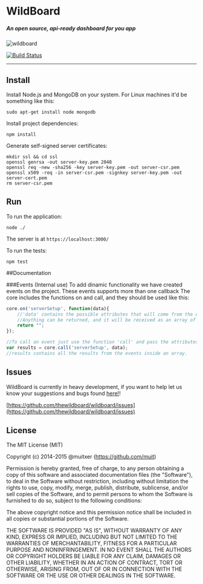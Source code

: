 # WildBoard
##### An open source, api-ready dashboard for you app

![wildboard](https://raw.githubusercontent.com/thewildboard/wildboard/master/docs/logos/logo.png)

[![Build Status](https://travis-ci.org/thewildboard/wildboard.svg)](https://travis-ci.org/thewildboard/wildboard)

----

## Install

Install Node.js and MongoDB on your system. For Linux machines it'd be something like this:

    sudo apt-get install node mongodb

Install project dependencies:

    npm install

Generate self-signed server certificates:

    mkdir ssl && cd ssl
    openssl genrsa -out server-key.pem 2048
    openssl req -new -sha256 -key server-key.pem -out server-csr.pem
    openssl x509 -req -in server-csr.pem -signkey server-key.pem -out server-cert.pem
    rm server-csr.pem


## Run

To run the application:

    node ./

The server is at `https://localhost:3000/`

To run the tests:

    npm test


##Documentation

###Events (Internal use)
To add dinamic functionality we have created events on the project. These events supports more than one callback
The core includes the functions on and call, and they should be used like this:
```javascript
core.on('serverSetup', function(data){
    //'data' contains the possible attributes that will come from the event.
    //Anything can be returned, and it will be received as an array of results.
    return ""; 
});

//To call an event just use the function 'call' and pass the attributes you want.
var results = core.call('serverSetup', data);
//results contains all the results from the events inside an array.
```

## Issues

WildBoard is currently in heavy development, if you want to help let us know your suggestions and bugs found [here!](https://github.com/thewildboard/wildboard/issues)!

[https://github.com/thewildboard/wildboard/issues](https://github.com/thewildboard/wildboard/issues)

## License

The MIT License (MIT)

Copyright (c) 2014-2015 @muitxer (https://github.com/muit)

Permission is hereby granted, free of charge, to any person obtaining a copy
of this software and associated documentation files (the "Software"), to deal
in the Software without restriction, including without limitation the rights
to use, copy, modify, merge, publish, distribute, sublicense, and/or sell
copies of the Software, and to permit persons to whom the Software is
furnished to do so, subject to the following conditions:

The above copyright notice and this permission notice shall be included in
all copies or substantial portions of the Software.

THE SOFTWARE IS PROVIDED "AS IS", WITHOUT WARRANTY OF ANY KIND, EXPRESS OR
IMPLIED, INCLUDING BUT NOT LIMITED TO THE WARRANTIES OF MERCHANTABILITY,
FITNESS FOR A PARTICULAR PURPOSE AND NONINFRINGEMENT. IN NO EVENT SHALL THE
AUTHORS OR COPYRIGHT HOLDERS BE LIABLE FOR ANY CLAIM, DAMAGES OR OTHER
LIABILITY, WHETHER IN AN ACTION OF CONTRACT, TORT OR OTHERWISE, ARISING FROM,
OUT OF OR IN CONNECTION WITH THE SOFTWARE OR THE USE OR OTHER DEALINGS IN
THE SOFTWARE.

